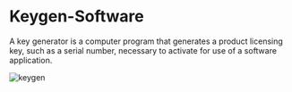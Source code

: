 # Keygen-Software
A key generator is a computer program that generates a product licensing key, such as a serial number, necessary to activate for use of a software application.


![keygen](https://user-images.githubusercontent.com/88737074/200123542-4147fd23-1e4c-4511-b70d-43ea0f6cc387.png)
